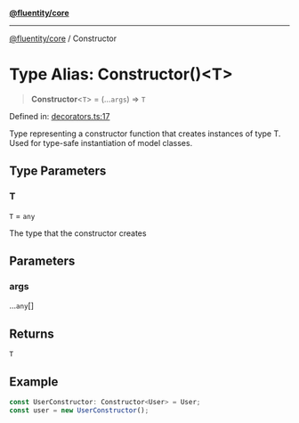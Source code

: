 [**@fluentity/core**](../README.md)

***

[@fluentity/core](../globals.md) / Constructor

# Type Alias: Constructor()\<T\>

> **Constructor**\<`T`\> = (...`args`) => `T`

Defined in: [decorators.ts:17](https://github.com/cedricpierre/fluentity-core/blob/a7a49050b32c98a8003b6a47c54c291aedc4cf3f/src/decorators.ts#L17)

Type representing a constructor function that creates instances of type T.
Used for type-safe instantiation of model classes.

## Type Parameters

### T

`T` = `any`

The type that the constructor creates

## Parameters

### args

...`any`[]

## Returns

`T`

## Example

```typescript
const UserConstructor: Constructor<User> = User;
const user = new UserConstructor();
```
